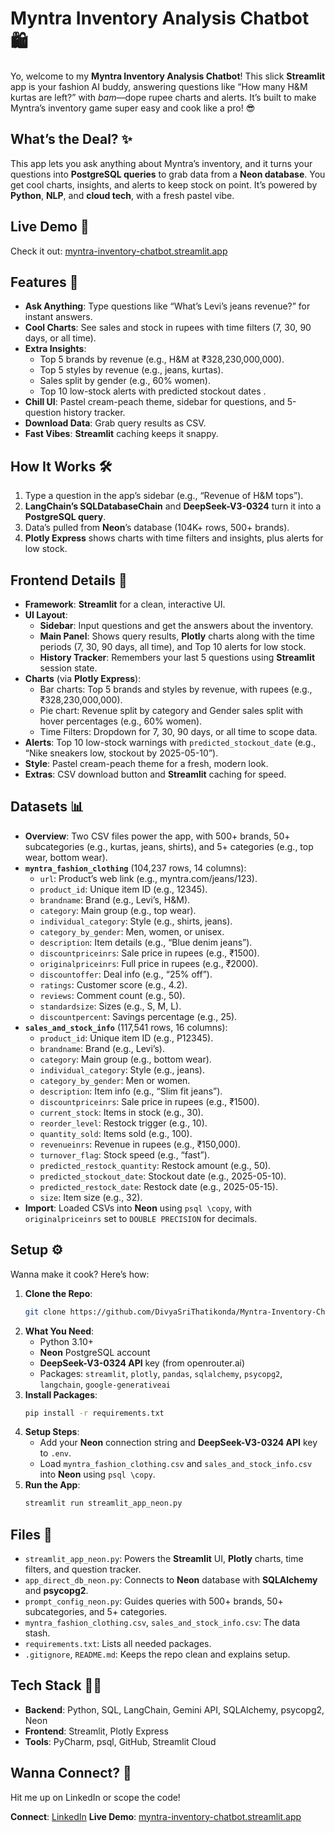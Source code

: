 # Myntra Inventory Analysis Chatbot 🛍️

Yo, welcome to my **Myntra Inventory Analysis Chatbot**! This slick **Streamlit** app is your fashion AI buddy, answering questions like “How many H&M kurtas are left?” with *bam*—dope rupee charts and alerts. It’s built to make Myntra’s inventory game super easy and cook like a pro! 😎

## What’s the Deal? ✨
This app lets you ask anything about Myntra’s inventory, and it turns your questions into **PostgreSQL queries** to grab data from a **Neon database**. You get cool charts, insights, and alerts to keep stock on point. It’s powered by **Python**, **NLP**, and **cloud tech**, with a fresh pastel vibe.

## Live Demo 🚀
Check it out: [myntra-inventory-chatbot.streamlit.app](https://myntra-inventory-chatbot-e4pjybdmi2pbfvdypumcda.streamlit.app/)

## Features 🌟
- **Ask Anything**: Type questions like “What’s Levi’s jeans revenue?” for instant answers.
- **Cool Charts**: See sales and stock in rupees with time filters (7, 30, 90 days, or all time).
- **Extra Insights**:
  - Top 5 brands by revenue (e.g., H&M at ₹328,230,000,000).
  - Top 5 styles by revenue (e.g., jeans, kurtas).
  - Sales split by gender (e.g., 60% women).
  - Top 10 low-stock alerts with predicted stockout dates .
- **Chill UI**: Pastel cream-peach theme, sidebar for questions, and 5-question history tracker.
- **Download Data**: Grab query results as CSV.
- **Fast Vibes**: **Streamlit** caching keeps it snappy.

## How It Works 🛠️
1. Type a question in the app’s sidebar (e.g., “Revenue of H&M tops”).
2. **LangChain’s SQLDatabaseChain** and **DeepSeek-V3-0324** turn it into a **PostgreSQL query**.
3. Data’s pulled from **Neon**’s database (104K+ rows, 500+ brands).
4. **Plotly Express** shows charts with time filters and insights, plus alerts for low stock.

## Frontend Details 🎨
- **Framework**: **Streamlit** for a clean, interactive UI.
- **UI Layout**:
  - **Sidebar**: Input questions and get the answers about the inventory. 
  - **Main Panel**: Shows query results, **Plotly** charts along with the time periods (7, 30, 90 days, all time), and Top 10 alerts for low stock.
  - **History Tracker**: Remembers your last 5 questions using **Streamlit** session state.
- **Charts** (via **Plotly Express**):
  - Bar charts: Top 5 brands and styles by revenue, with rupees (e.g., ₹328,230,000,000).
  - Pie chart: Revenue split by category and Gender sales split with hover percentages (e.g., 60% women).
  - Time Filters: Dropdown for 7, 30, 90 days, or all time to scope data.
- **Alerts**: Top 10 low-stock warnings with `predicted_stockout_date` (e.g., “Nike sneakers low, stockout by 2025-05-10”).
- **Style**: Pastel cream-peach theme for a fresh, modern look.
- **Extras**: CSV download button and **Streamlit** caching for speed.

## Datasets 📊
- **Overview**: Two CSV files power the app, with 500+ brands, 50+ subcategories (e.g., kurtas, jeans, shirts), and 5+ categories (e.g., top wear, bottom wear).
- **`myntra_fashion_clothing`** (104,237 rows, 14 columns):
  - `url`: Product’s web link (e.g., myntra.com/jeans/123).
  - `product_id`: Unique item ID (e.g., 12345).
  - `brandname`: Brand (e.g., Levi’s, H&M).
  - `category`: Main group (e.g., top wear).
  - `individual_category`: Style (e.g., shirts, jeans).
  - `category_by_gender`: Men, women, or unisex.
  - `description`: Item details (e.g., “Blue denim jeans”).
  - `discountpriceinrs`: Sale price in rupees (e.g., ₹1500).
  - `originalpriceinrs`: Full price in rupees (e.g., ₹2000).
  - `discountoffer`: Deal info (e.g., “25% off”).
  - `ratings`: Customer score (e.g., 4.2).
  - `reviews`: Comment count (e.g., 50).
  - `standardsize`: Sizes (e.g., S, M, L).
  - `discountpercent`: Savings percentage (e.g., 25).
- **`sales_and_stock_info`** (117,541 rows, 16 columns):
  - `product_id`: Unique item ID (e.g., P12345).
  - `brandname`: Brand (e.g., Levi’s).
  - `category`: Main group (e.g., bottom wear).
  - `individual_category`: Style (e.g., jeans).
  - `category_by_gender`: Men or women.
  - `description`: Item info (e.g., “Slim fit jeans”).
  - `discountpriceinrs`: Sale price in rupees (e.g., ₹1500).
  - `current_stock`: Items in stock (e.g., 30).
  - `reorder_level`: Restock trigger (e.g., 10).
  - `quantity_sold`: Items sold (e.g., 100).
  - `revenueinrs`: Revenue in rupees (e.g., ₹150,000).
  - `turnover_flag`: Stock speed (e.g., “fast”).
  - `predicted_restock_quantity`: Restock amount (e.g., 50).
  - `predicted_stockout_date`: Stockout date (e.g., 2025-05-10).
  - `predicted_restock_date`: Restock date (e.g., 2025-05-15).
  - `size`: Item size (e.g., 32).
- **Import**: Loaded CSVs into **Neon** using `psql \copy`, with `originalpriceinrs` set to `DOUBLE PRECISION` for decimals.

## Setup ⚙️
Wanna make it cook? Here’s how:
1. **Clone the Repo**:
   ```bash
   git clone https://github.com/DivyaSriThatikonda/Myntra-Inventory-Chatbot.git
   ```
2. **What You Need**:
   - Python 3.10+
   - **Neon** PostgreSQL account
   - **DeepSeek-V3-0324 API** key (from openrouter.ai)
   - Packages: `streamlit`, `plotly`, `pandas`, `sqlalchemy`, `psycopg2`, `langchain`, `google-generativeai`
3. **Install Packages**:
   ```bash
   pip install -r requirements.txt
   ```
4. **Setup Steps**:
   - Add your **Neon** connection string  and **DeepSeek-V3-0324 API** key to `.env`.
   - Load `myntra_fashion_clothing.csv` and `sales_and_stock_info.csv` into **Neon** using `psql \copy`.
5. **Run the App**:
   ```bash
   streamlit run streamlit_app_neon.py
   ```

## Files 📂
- `streamlit_app_neon.py`: Powers the **Streamlit** UI, **Plotly** charts, time filters, and question tracker.
- `app_direct_db_neon.py`: Connects to **Neon** database with **SQLAlchemy** and **psycopg2**.
- `prompt_config_neon.py`: Guides queries with 500+ brands, 50+ subcategories, and 5+ categories.
- `myntra_fashion_clothing.csv`, `sales_and_stock_info.csv`: The data stash.
- `requirements.txt`: Lists all needed packages.
- `.gitignore`, `README.md`: Keeps the repo clean and explains setup.

## Tech Stack 🧑‍💻
- **Backend**: Python, SQL, LangChain, Gemini API, SQLAlchemy, psycopg2, Neon
- **Frontend**: Streamlit, Plotly Express
- **Tools**: PyCharm, psql, GitHub, Streamlit Cloud

## Wanna Connect? 🤝
Hit me up on LinkedIn or scope the code! 

**Connect**: [LinkedIn](https://www.linkedin.com/in/divyasri-thatikonda/)
**Live Demo**: [myntra-inventory-chatbot.streamlit.app](https://myntra-inventory-chatbot-e4pjybdmi2pbfvdypumcda.streamlit.app/)
